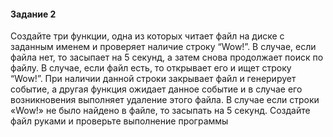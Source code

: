 #### Задание 2

Создайте три функции, одна из которых читает файл на диске с заданным именем и проверяет наличие строку “Wow!”.
В случае, если файла нет, то засыпает на 5 секунд, а затем снова продолжает поиск по файлу. В случае, если файл есть, 
то открывает его и ищет строку “Wow!”. При наличии данной строки закрывает файл и генерирует событие, а другая функция
ожидает данное событие и в случае его возникновения выполняет удаление этого файла. В случае если строки «Wow!» не было 
найдено в файле, то засыпать на 5 секунд. Создайте файл руками и проверьте выполнение программы
